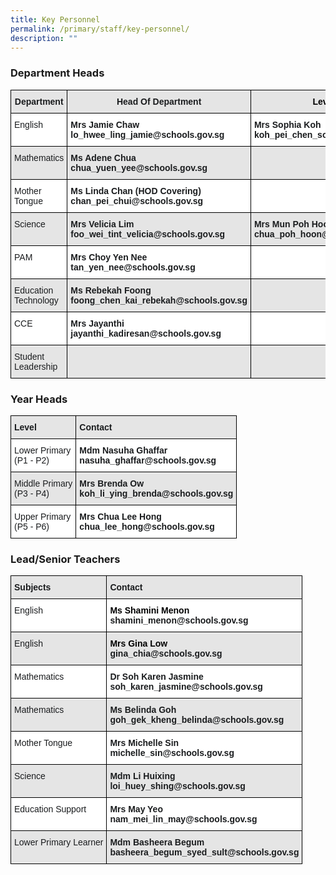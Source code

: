 ```yaml
---
title: Key Personnel
permalink: /primary/staff/key-personnel/
description: ""
---
```


### Department Heads

<style type="text/css">
.tg  {border-collapse:collapse;border-spacing:0;}
.tg td{border-color:black;border-style:solid;border-width:1px;font-family:Arial, sans-serif;font-size:14px;
  overflow:hidden;padding:10px 5px;word-break:normal;}
.tg th{border-color:black;border-style:solid;border-width:1px;font-family:Arial, sans-serif;font-size:14px;
  font-weight:normal;overflow:hidden;padding:10px 5px;word-break:normal;}
.tg .tg-zvks{background-color:#FFF;color:#1A1C1E;text-align:left;vertical-align:top}
.tg .tg-2t7u{background-color:#E5E5E5;color:#1A1C1E;text-align:left;vertical-align:top}
.tg .tg-iosr{background-color:#E5E5E5;color:#1A1C1E;font-weight:bold;text-align:center;vertical-align:top}
.tg .tg-pv77{background-color:#FFF;color:#1A1C1E;font-weight:bold;text-align:left;vertical-align:top}
.tg .tg-hl5z{background-color:#E5E5E5;color:#1A1C1E;font-weight:bold;text-align:left;vertical-align:top}
</style>
<table class="tg">
<thead>
  <tr>
    <th class="tg-iosr">Department</th>
    <th class="tg-iosr">Head Of Department</th>
    <th class="tg-iosr"><span style="color:#000">Level Head</span> </th>
    <th class="tg-iosr">Subject Head</th>
  </tr>
</thead>
<tbody>
  <tr>
    <td class="tg-zvks">English<br></td>
    <td class="tg-pv77"><span style="font-weight:bold">Mrs Jamie Chaw</span><br>lo_hwee_ling_jamie@schools.gov.sg</td>
    <td class="tg-pv77"><span style="font-weight:bold">Mrs Sophia Koh</span> <br>koh_pei_chen_sophia@schools.gov.sg</td>
    <td class="tg-zvks"></td>
  </tr>
  <tr>
    <td class="tg-2t7u">Mathematics</td>
    <td class="tg-hl5z"><span style="font-weight:bold">Ms Adene Chua</span><br>chua_yuen_yee@schools.gov.sg</td>
    <td class="tg-2t7u"></td>
    <td class="tg-2t7u"> </td>
  </tr>
  <tr>
    <td class="tg-zvks">Mother Tongue</td>
    <td class="tg-pv77"><span style="font-weight:bold">Ms Linda Chan (HOD Covering)</span><br>chan_pei_chui@schools.gov.sg</td>
    <td class="tg-zvks"></td>
    <td class="tg-zvks"> </td>
  </tr>
  <tr>
    <td class="tg-2t7u">Science</td>
    <td class="tg-hl5z"><span style="font-weight:bold">Mrs Velicia Lim</span><br>foo_wei_tint_velicia@schools.gov.sg</td>
    <td class="tg-hl5z"><span style="font-weight:bold">Mrs Mun Poh Hoon</span><br>chua_poh_hoon@schools.gov.sg</td>
    <td class="tg-2t7u"> </td>
  </tr>
  <tr>
    <td class="tg-zvks">PAM</td>
    <td class="tg-pv77"><span style="font-weight:bold">Mrs Choy Yen Nee</span><br>tan_yen_nee@schools.gov.sg</td>
    <td class="tg-zvks"> </td>
    <td class="tg-pv77"><span style="font-weight:bold">Mrs Gladys Jiow</span> <br>tan_tsu_pei_gladys@schools.gov.sg</td>
  </tr>
  <tr>
    <td class="tg-2t7u">Education Technology</td>
    <td class="tg-hl5z"><span style="font-weight:bold">Ms Rebekah Foong</span><br>foong_chen_kai_rebekah@schools.gov.sg</td>
    <td class="tg-2t7u"> </td>
    <td class="tg-hl5z"><span style="font-weight:bold">Mr Christopher Wong</span> <br>christopher_wong_say_eng@schools.gov.sg</td>
  </tr>
  <tr>
    <td class="tg-zvks">CCE</td>
    <td class="tg-pv77"><span style="font-weight:bold">Mrs Jayanthi</span><br>jayanthi_kadiresan@schools.gov.sg</td>
    <td class="tg-zvks"> </td>
    <td class="tg-zvks"> </td>
  </tr>
  <tr>
    <td class="tg-2t7u">Student Leadership</td>
    <td class="tg-2t7u"> </td>
    <td class="tg-2t7u"> </td>
    <td class="tg-hl5z"><span style="font-weight:bold">Mrs Andrea Mori</span><br>quah_shi_qi_andrea@schools.gov.sg</td>
  </tr>
</tbody>
</table>

### Year Heads

<style type="text/css">
.tg  {border-collapse:collapse;border-spacing:0;}
.tg td{border-color:black;border-style:solid;border-width:1px;font-family:Arial, sans-serif;font-size:14px;
  overflow:hidden;padding:10px 5px;word-break:normal;}
.tg th{border-color:black;border-style:solid;border-width:1px;font-family:Arial, sans-serif;font-size:14px;
  font-weight:normal;overflow:hidden;padding:10px 5px;word-break:normal;}
.tg .tg-zvks{background-color:#FFF;color:#1A1C1E;text-align:left;vertical-align:top}
.tg .tg-2t7u{background-color:#E5E5E5;color:#1A1C1E;text-align:left;vertical-align:top}
.tg .tg-hl5z{background-color:#E5E5E5;color:#1A1C1E;font-weight:bold;text-align:left;vertical-align:top}
.tg .tg-pv77{background-color:#FFF;color:#1A1C1E;font-weight:bold;text-align:left;vertical-align:top}
</style>
<table class="tg">
<thead>
  <tr>
    <th class="tg-hl5z">Level</th>
    <th class="tg-hl5z">     Contact</th>
  </tr>
</thead>
<tbody>
  <tr>
    <td class="tg-zvks">Lower Primary<br>(P1 - P2)</td>
    <td class="tg-pv77"><span style="font-weight:bold">     Mdm Nasuha Ghaffar</span><br>     nasuha_ghaffar@schools.gov.sg</td>
  </tr>
  <tr>
    <td class="tg-2t7u">Middle Primary<br>(P3 - P4)</td>
    <td class="tg-hl5z"><span style="font-weight:bold">     Mrs Brenda Ow</span><br>     koh_li_ying_brenda@schools.gov.sg</td>
  </tr>
  <tr>
    <td class="tg-zvks">Upper Primary<br>(P5 - P6)</td>
    <td class="tg-pv77"><span style="font-weight:bold">     Mrs Chua Lee Hong</span> <br>     chua_lee_hong@schools.gov.sg</td>
  </tr>
</tbody>
</table>

### Lead/Senior Teachers

<style type="text/css">
.tg  {border-collapse:collapse;border-spacing:0;}
.tg td{border-color:black;border-style:solid;border-width:1px;font-family:Arial, sans-serif;font-size:14px;
  overflow:hidden;padding:10px 5px;word-break:normal;}
.tg th{border-color:black;border-style:solid;border-width:1px;font-family:Arial, sans-serif;font-size:14px;
  font-weight:normal;overflow:hidden;padding:10px 5px;word-break:normal;}
.tg .tg-zvks{background-color:#FFF;color:#1A1C1E;text-align:left;vertical-align:top}
.tg .tg-2t7u{background-color:#E5E5E5;color:#1A1C1E;text-align:left;vertical-align:top}
.tg .tg-hl5z{background-color:#E5E5E5;color:#1A1C1E;font-weight:bold;text-align:left;vertical-align:top}
.tg .tg-pv77{background-color:#FFF;color:#1A1C1E;font-weight:bold;text-align:left;vertical-align:top}
</style>
<table class="tg">
<thead>
  <tr>
    <th class="tg-hl5z">Subjects</th>
    <th class="tg-hl5z">Contact</th>
  </tr>
</thead>
<tbody>
  <tr>
    <td class="tg-zvks">English</td>
    <td class="tg-pv77"><span style="font-weight:bold;color:#000">Ms Shamini Menon</span><br>shamini_menon@schools.gov.sg</td>
  </tr>
  <tr>
    <td class="tg-2t7u">English</td>
    <td class="tg-hl5z"><span style="font-weight:bold;color:#000">Mrs Gina Low</span><span style="color:#000"> </span><br>gina_chia@schools.gov.sg</td>
  </tr>
  <tr>
    <td class="tg-zvks">Mathematics</td>
    <td class="tg-pv77"><span style="font-weight:bold">Dr Soh Karen Jasmine</span> <br>soh_karen_jasmine@schools.gov.sg</td>
  </tr>
  <tr>
    <td class="tg-2t7u">Mathematics</td>
    <td class="tg-hl5z"><span style="font-weight:bold">Ms Belinda Goh </span><br>goh_gek_kheng_belinda@schools.gov.sg</td>
  </tr>
  <tr>
    <td class="tg-zvks">Mother Tongue</td>
    <td class="tg-pv77"><span style="font-weight:bold">Mrs Michelle Sin</span> <br>michelle_sin@schools.gov.sg</td>
  </tr>
  <tr>
    <td class="tg-2t7u">Science</td>
    <td class="tg-hl5z"><span style="font-weight:bold">Mdm Li Huixing</span> <br>loi_huey_shing@schools.gov.sg</td>
  </tr>
  <tr>
    <td class="tg-zvks">Education Support</td>
    <td class="tg-pv77"><span style="font-weight:bold">Mrs May Yeo</span> <br>nam_mei_lin_may@schools.gov.sg<br></td>
  </tr>
  <tr>
    <td class="tg-2t7u">Lower Primary Learner</td>
    <td class="tg-hl5z">Mdm Basheera Begum<br>basheera_begum_syed_sult@schools.gov.sg</td>
  </tr>
</tbody>
</table>